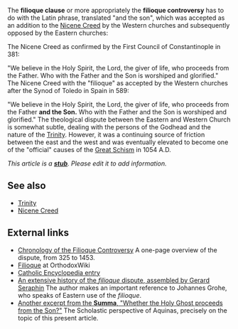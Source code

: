 The **filioque clause** or more appropriately the
**filioque controversy** has to do with the Latin phrase,
translated "and the son", which was accepted as an addition to the
[Nicene Creed](Nicene_Creed "Nicene Creed") by the Western churches
and subsequently opposed by the Eastern churches:

The Nicene Creed as confirmed by the First Council of
Constantinople in 381:

"We believe in the Holy Spirit, the Lord, the giver of life, who
proceeds from the Father. Who with the Father and the Son is
worshiped and glorified."
The Nicene Creed with the "filioque" as accepted by the Western
churches after the Synod of Toledo in Spain in 589:

"We believe in the Holy Spirit, the Lord, the giver of life, who
proceeds from the Father **and the Son.** Who with the Father and
the Son is worshiped and glorified."
The theological dispute between the Eastern and Western Church is
somewhat subtle, dealing with the persons of the Godhead and the
nature of the [Trinity](Trinity "Trinity"). However, it was a
continuing source of friction between the east and the west and was
eventually elevated to become one of the "official" causes of the
[Great Schism](Great_Schism "Great Schism") in 1054 A.D.

*This article is a **[stub](http://www.theopedia.com/Category:Theopedia_stubs "Category:Theopedia stubs")**. Please edit it to add information.*
## See also

-   [Trinity](Trinity "Trinity")
-   [Nicene Creed](Nicene_Creed "Nicene Creed")

## External links

-   [Chronology of the Filioque Controversy](http://www.unc.edu/~gdemacop/Filioque.html)
    A one-page overview of the dispute, from 325 to 1453.
-   [Filioque](http://www.orthodoxwiki.org/Filioque) at
    OrthodoxWiki
-   [Catholic Encyclopedia entry](http://www.newadvent.org/cathen/06073a.htm)
-   [An extensive history of the *filioque* dispute, assembled by Gerard Seraphin](http://www.praiseofglory.com/filioque.htm)
    The author makes an important reference to Johannes Grohe, who
    speaks of Eastern use of the *filioque*.
-   [Another excerpt from the **Summa**, "Whether the Holy Ghost proceeds from the Son?"](http://www.newadvent.org/summa/103602.htm)
    The Scholastic perspective of Aquinas, precisely on the topic of
    this present article.



